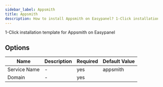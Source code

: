 ```yaml
---
sidebar_label: Appsmith
title: Appsmith
description: How to install Appsmith on Easypanel? 1-Click installation template for Appsmith on Easypanel
---
```

<!-- generated -->
1-Click installation template for Appsmith on Easypanel

## Options

Name | Description | Required | Default Value
-|-|-|-
Service Name | - | yes | appsmith
Domain | - | yes | 
